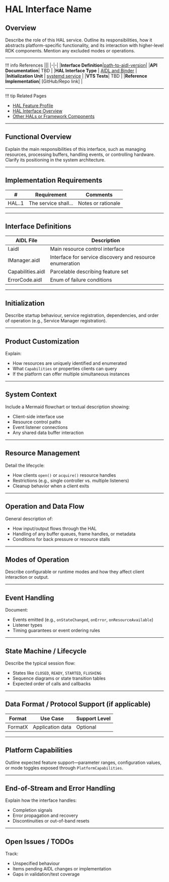 # HAL Interface Name

## Overview

Describe the role of this HAL service. Outline its responsibilities, how it abstracts platform-specific functionality, and its interaction with higher-level RDK components. Mention any excluded modes or operations.

---

!!! info References
|||
|-|-|
|**Interface Definition**|[path-to-aidl-version](link)|
|**API Documentation**| TBD |
|**HAL Interface Type**       | [AIDL and Binder](../../../introduction/aidl_and_binder.md)                           |
|**Initialization Unit**      | [systemd service](../../../vsi/systemd/current/systemd.md)                                                                                |
|**VTS Tests**| TBD |
|**Reference Implementation**| \[GitHub/Repo link] |

---

!!! tip Related Pages
- [HAL Feature Profile](../../key_concepts/hal/hal_feature_profiles.md)
- [HAL Interface Overview](../../key_concepts/hal/hal_interfaces.md)
- [Other HALs or Framework Components](link)

---

## Functional Overview

Explain the main responsibilities of this interface, such as managing resources, processing buffers, handling events, or controlling hardware. Clarify its positioning in the system architecture.

---

## Implementation Requirements

| #                 | Requirement          | Comments           |
| ----------------- | -------------------- | ------------------ |
| HAL.<INTERFACE>.1 | The service shall... | Notes or rationale |

---

## Interface Definitions

| AIDL File                | Description                                              |
| ------------------------ | -------------------------------------------------------- |
| I<Interface>.aidl        | Main resource control interface                          |
| I<Interface>Manager.aidl | Interface for service discovery and resource enumeration |
| Capabilities.aidl        | Parcelable describing feature set                        |
| ErrorCode.aidl           | Enum of failure conditions                               |

---

## Initialization

Describe startup behaviour, service registration, dependencies, and order of operation (e.g., Service Manager registration).

---

## Product Customization

Explain:

* How resources are uniquely identified and enumerated
* What `Capabilities` or properties clients can query
* If the platform can offer multiple simultaneous instances

---

## System Context

Include a Mermaid flowchart or textual description showing:

* Client-side interface use
* Resource control paths
* Event listener connections
* Any shared data buffer interaction

---

## Resource Management

Detail the lifecycle:

* How clients `open()` or `acquire()` resource handles
* Restrictions (e.g., single controller vs. multiple listeners)
* Cleanup behavior when a client exits

---

## Operation and Data Flow

General description of:

* How input/output flows through the HAL
* Handling of any buffer queues, frame handles, or metadata
* Conditions for back pressure or resource stalls

---

## Modes of Operation

Describe configurable or runtime modes and how they affect client interaction or output.

---

## Event Handling

Document:

* Events emitted (e.g., `onStateChanged`, `onError`, `onResourceAvailable`)
* Listener types
* Timing guarantees or event ordering rules

---

## State Machine / Lifecycle

Describe the typical session flow:

* States like `CLOSED`, `READY`, `STARTED`, `FLUSHING`
* Sequence diagrams or state transition tables
* Expected order of calls and callbacks

---

## Data Format / Protocol Support (if applicable)

| Format  | Use Case         | Support Level |
| ------- | ---------------- | ------------- |
| FormatX | Application data | Optional      |

---

## Platform Capabilities

Outline expected feature support—parameter ranges, configuration values, or mode toggles exposed through `PlatformCapabilities`.

---

## End-of-Stream and Error Handling

Explain how the interface handles:

* Completion signals
* Error propagation and recovery
* Discontinuities or out-of-band resets

---

## Open Issues / TODOs

Track:

* Unspecified behaviour
* Items pending AIDL changes or implementation
* Gaps in validation/test coverage
